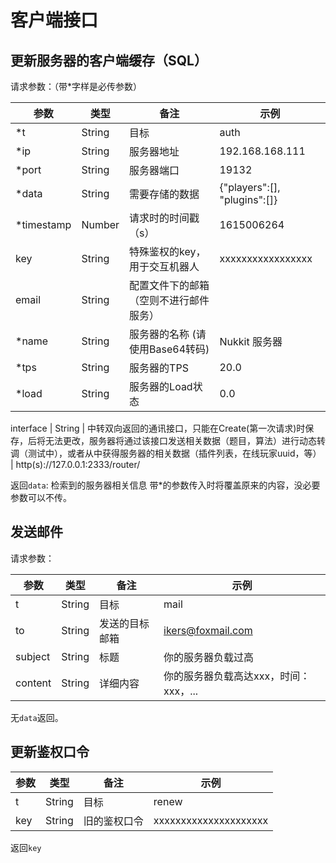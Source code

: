 # 客户端接口

## 更新服务器的客户端缓存（SQL）

请求参数：（带\*字样是必传参数）

参数 | 类型 | 备注 | 示例
 --- | --- | --- | ---
\*t | String | 目标 | auth
\*ip | String | 服务器地址 | 192.168.168.111
\*port | String | 服务器端口 | 19132
\*data | String | 需要存储的数据 | {"players":\[\], "plugins":\[\]}
\*timestamp | Number | 请求时的时间戳（s） | 1615006264
key | String | 特殊鉴权的key，用于交互机器人 | xxxxxxxxxxxxxxxxx
email | String | 配置文件下的邮箱（空则不进行邮件服务） | 
\*name | String | 服务器的名称 (请使用Base64转码) | Nukkit 服务器
\*tps | String | 服务器的TPS | 20.0
\*load | String | 服务器的Load状态 | 0.0

interface | String | 中转双向返回的通讯接口，只能在Create(第一次请求)时保存，后将无法更改，服务器将通过该接口发送相关数据（题目，算法）进行动态转调（测试中），或者从中获得服务器的相关数据（插件列表，在线玩家uuid，等） | http(s)://127.0.0.1:2333/router/

返回`data`: 检索到的服务器相关信息
带\*的参数传入时将覆盖原来的内容，没必要参数可以不传。


## 发送邮件

请求参数：

参数 | 类型 | 备注 | 示例
 --- | --- | --- | ---
 t | String | 目标 | mail
 to | String | 发送的目标邮箱 | ikers@foxmail.com
 subject | String | 标题 | 你的服务器负载过高
 content | String | 详细内容 | 你的服务器负载高达xxx，时间：xxx，...
 
 无`data`返回。
 
 ## 更新鉴权口令
 
 参数 | 类型 | 备注 | 示例
 --- | --- | --- | ---
 t | String | 目标 | renew
 key | String | 旧的鉴权口令 | xxxxxxxxxxxxxxxxxxxxx
 
 返回`key`
